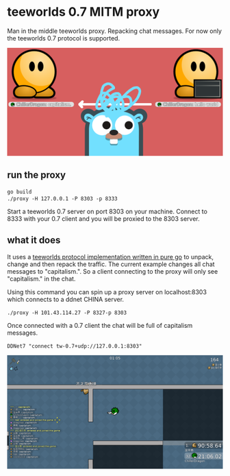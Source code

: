 # teeworlds 0.7 MITM proxy

Man in the middle teeworlds proxy. Repacking chat messages. For now only the teeworlds 0.7 protocol is supported.

![go proxy banner](https://raw.githubusercontent.com/ChillerDragon/cdn/master/teeworlds_go_proxy_banner.png)

## run the proxy

```
go build
./proxy -H 127.0.0.1 -P 8303 -p 8333
```

Start a teeworlds 0.7 server on port 8303 on your machine.
Connect to 8333 with your 0.7 client and you will be proxied to the 8303 server.

## what it does

It uses a [teeworlds protocol implementation written in pure go](https://github.com/teeworlds-go/go-teeworlds-protocol) to unpack, change and then repack the traffic.
The current example changes all chat messages to "capitalism.". So a client connecting to the proxy will only see "capitalism." in the chat.

Using this command you can spin up a proxy server on localhost:8303 which connects to a ddnet CHINA server.
```
./proxy -H 101.43.114.27 -P 8327-p 8303
```

Once connected with a 0.7 client the chat will be full of capitalism messages.
```
DDNet7 "connect tw-0.7+udp://127.0.0.1:8303"
```

![mitm proxy capitalism chat](https://raw.githubusercontent.com/ChillerDragon/cdn/master/teeworlds_07_mitm_proxy_capitalism.png)

